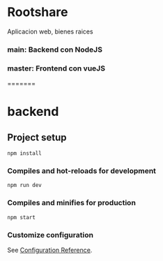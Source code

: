 # Rootshare
Aplicacion web, bienes raices

### main: Backend con NodeJS
### master: Frontend con vueJS


=======
# backend

## Project setup
```
npm install
```

### Compiles and hot-reloads for development
```
npm run dev
```

### Compiles and minifies for production
```
npm start
```

### Customize configuration
See [Configuration Reference](https://nodejs.org/en/docs/guides).
